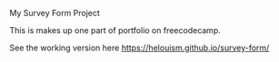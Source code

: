 My Survey Form Project

This is makes up one part of portfolio on freecodecamp.

See the working version here
https://helouism.github.io/survey-form/
